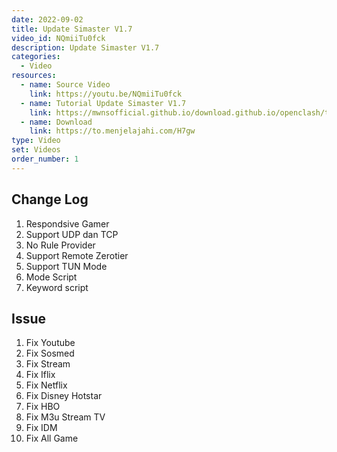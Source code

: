 ```yaml
---
date: 2022-09-02
title: Update Simaster V1.7
video_id: NQmiiTu0fck
description: Update Simaster V1.7
categories:
  - Video
resources:
  - name: Source Video
    link: https://youtu.be/NQmiiTu0fck
  - name: Tutorial Update Simaster V1.7
    link: https://mwnsofficial.github.io/download.github.io/openclash/tutorial-update-simaster-v1-7/
  - name: Download
    link: https://to.menjelajahi.com/H7gw
type: Video
set: Videos
order_number: 1
---
```


## Change Log

1. Respondsive Gamer
2. Support UDP dan TCP
3. No Rule Provider
4. Support Remote Zerotier
5. Support TUN Mode
6. Mode Script
7. Keyword script

## Issue

1. Fix Youtube
2. Fix Sosmed
3. Fix Stream
4. Fix Iflix
5. Fix Netflix
6. Fix Disney Hotstar
7. Fix HBO
8. Fix M3u Stream TV
9. Fix IDM
10. Fix All Game
